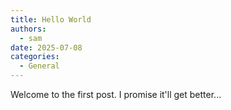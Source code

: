 ```yaml
---
title: Hello World
authors:
  - sam
date: 2025-07-08
categories:
  - General
---
```


Welcome to the first post. I promise it'll get better...

<!-- more -->